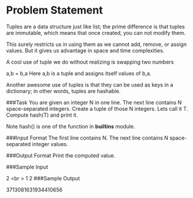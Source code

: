 Problem Statement
===================

Tuples are a data structure just like list; the prime difference is that tuples are immutable, which means that once created, you can not modify them.

This surely restricts us in using them as we cannot add, remove, or assign values. But it gives us advantage in space and time complexities.

A cool use of tuple we do without realizing is swapping two numbers

a,b = b,a 
Here a,b is a tuple and assigns itself values of b,a.

Another awesome use of tuples is that they can be used as keys in a dictionary; in other words, tuples are hashable.

###Task 
You are given an integer N in one line. The next line contains N space-separated integers. Create a tuple of those N integers. Lets call it T. 
Compute hash(T) and print it.

Note hash() is one of the function in __builtins__ module.

###Input Format 
The first line contains N. The next line contains N space-separated integer values.

###Output Format 
Print the computed value.

###Sample Input

2 <br \>
1 2
###Sample Output

3713081631934410656
